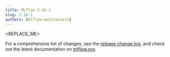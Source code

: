 ```yaml
---
title: MLflow 2.16.2
slug: 2.16.2
authors: [mlflow-maintainers]
---
```


<REPLACE_ME>

For a comprehensive list of changes, see the [release change log](https://github.com/mlflow/mlflow/releases/tag/v2.16.2), and check out the latest documentation on [mlflow.org](http://mlflow.org/).
